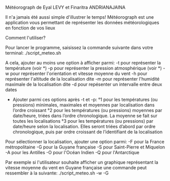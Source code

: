 Météorograph
de Eyal LEVY et Finaritra ANDRIANAJAINA

Il n'a jamais été aussi simple d'illustrer le temps!
Météorograph est une application vous permettant de représenter les données météorologiques en fonction de vos lieux

Comment l'utiliser?

Pour lancer le programme, saisissez la commande suivante dans votre terminal: ./script_meteo.sh

A cela, ajouter au moins une option à afficher parmi:
-t pour représenter la température (voir *)
-p pour représenter la pression atmosphérique (voir *)
-w pour représenter l'orientation et vitesse moyenne du vent
-h pour représenter l'altitude de la localisation dite
-m pour représenter l'humidité maximale de la localisation dite
-d pour repésenter un intervalle entre deux dates
* Ajouter parmi ces options après -t et -p:
°1 pour les températures (ou pressions) minimales, maximales et moyennes par localisation dans l’ordre croissant
°2 pour les températures (ou pressions) moyennes par date/heure, triées dans l’ordre chronologique. La moyenne se fait sur toutes les localisations
°3 pour les températures (ou pressions) par date/heure selon la localisation. Elles seront triées d’abord par ordre chronologique, puis par ordre croissant de l’identifiant de la localisation

Pour sélectionner la localisation, ajouter une option parmi:
-F pour la France métropolitaine
-G pour la Guyane française
-S pour Saint-Pierre et Miquelon
-A pour les Antilles
-O pour l'Océan Indien
-Q pour l'Antarctique

Par exemple si l'utilisateur souhaite afficher un graphique représentant la vitesse moyenne du vent en Guyane française une commande peut ressembler à la suivante: ./script_meteo.sh -w -G
